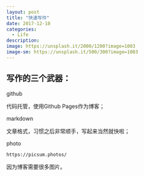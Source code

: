 ```yaml
---
layout: post
title: "快速写作"
date: 2017-12-10
categories:
  - Life
description: 
image: https://unsplash.it/2000/1200?image=1003
image-sm: https://unsplash.it/500/300?image=1003
---
```

## 写作的三个武器：

github

代码托管，使用Github Pages作为博客；

markdown

文章格式，习惯之后非常顺手，写起来当然就快啦；

photo

`https://picsum.photos/ `

因为博客需要很多图片。



